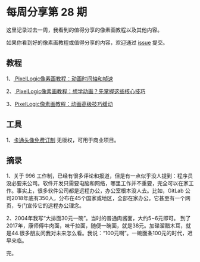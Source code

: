 # 每周分享第 28 期

这里记录过去一周，我看到的值得分享的像素画教程以及其他内容。

如果你看到好的像素画教程或值得分享的内容，欢迎通过 [issue](https://github.com/pixel32/Weekly_PixelartTutorials/issues) 提交。
## 教程
1、[ PixelLogic像素画教程：动画时间轴和帧速](http://mp.weixin.qq.com/s?__biz=MjM5MTYxNTcwMQ==&mid=2650555091&idx=1&sn=8eb93312824e095dbf9ecdb49deed94b&chksm=beba3d6989cdb47f461be633997738d3fb821510557fd8fb2266d3cc58075f9c50d4fc029e65#rd)

2、[ PixelLogic像素画教程：想学动画？先掌握这些核心技巧](http://mp.weixin.qq.com/s?__biz=MjM5MTYxNTcwMQ==&mid=2650555157&idx=1&sn=464d60b6401820e8f984f96064a6b23f&chksm=beba3caf89cdb5b9cf8714e115b6a61b4b4bb69f6dac010fc630a04f0593385d78e8fad3fe1d#rd)

3、[PixelLogic像素画教程：动画高级技巧缓动](http://mp.weixin.qq.com/s?__biz=MjM5MTYxNTcwMQ==&mid=2650555195&idx=1&sn=1105921165b34a40037a2d75cd23e2d4&chksm=beba3c8189cdb5972755fbf7f7c6f737961f100b47ed250b85410efe31fa0b95919cf2ea60c2#rd)

## 工具
1、[卡通头像免费订制](https://getavataaars.com/)
无版权，可用于商业项目。

## 摘录
1、关于 996 工作制，已经有很多评论和报道，但是有一点似乎没人提到：程序员没必要来公司。软件开发只需要电脑和网络，哪里工作并不重要，完全可以在家工作。事实上，很多软件公司都是远程办公，办公室根本没人去。比如，GitLab 公司2018年底有350人，分布在45个国家或地区，全部在家办公。它甚至有一个网页，专门宣传它的远程办公理念。

2、2004年我写“大排面30元一碗”。当时的普通肉酱面，大约5~6元即可。
到了2017年，康师傅牛肉面，味千拉面，随便一碗面，就是38元。加碟溜醋木耳，就是44.很多朋友问我对未来怎么看。我说：“100元啊”。一碗面条100元的时代，迟早来临。


完。